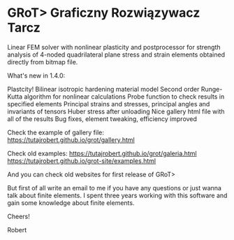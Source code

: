 # GRoT> Graficzny Rozwiązywacz Tarcz
Linear FEM solver with nonlinear plasticity and postprocessor for strength analysis of 4-noded quadrilateral plane stress and strain elements obtained directly from bitmap file.

What's new in 1.4.0:

Plastcity! Bilinear isotropic hardening material model
Second order Runge-Kutta algorithm for nonlinear calculations
Probe function to check results in specified elements
Principal strains and stresses, principal angles and invariants of tensors
Huber stress after unloading
Nice gallery html file with all of the results
Bug fixes, element tweaking, efficiency improved

Check the example of gallery file:
https://tutajrobert.github.io/grot/gallery.html

Check old examples:
https://tutajrobert.github.io/grot/galeria.html
https://tutajrobert.github.io/grot-site/examples.html

And you can check old websites for first release of GRoT>

[PL]: https://tutajrobert.github.io/grot/
[ENG]: https://tutajrobert.github.io/grot-site/main.html

But first of all write an email to me if you have any questions or just wanna talk about finite elements. I spent three years working with this software and gain some knowledge about finite elements.

Cheers!

Robert